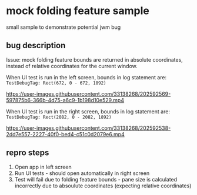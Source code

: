 # mock folding feature sample

small sample to demonstrate potential jwm bug

## bug description

Issue: mock folding feature bounds are returned in absolute coordinates, instead of relative coordinates for the current window.

When UI test is run in the left screen, bounds in log statement are:
`TestDebugTag: Rect(672, 0 - 672, 1892)`

https://user-images.githubusercontent.com/33138268/202592569-597875b6-366b-4d75-a6c9-1b198d10e529.mp4

When UI test is run in the right screen, bounds in log statement are:
`TestDebugTag: Rect(2082, 0 - 2082, 1892)`

https://user-images.githubusercontent.com/33138268/202592538-2dd7e557-2227-40f0-bed4-c51c0d2079e6.mp4


## repro steps

1. Open app in left screen
2. Run UI tests - should open automatically in right screen
3. Test will fail due to folding feature bounds - pane size is calculated incorrectly due to absoulute coordinates (expecting relative coordinates)
